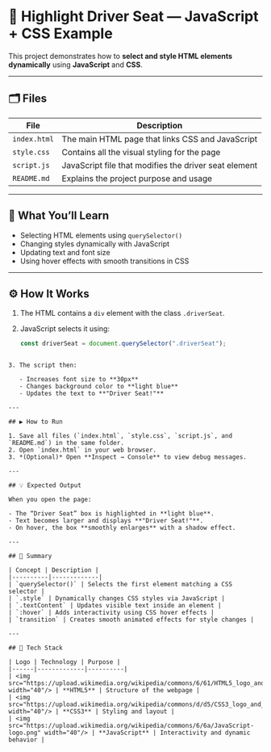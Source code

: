 
# 🚗 Highlight Driver Seat — JavaScript + CSS Example

This project demonstrates how to **select and style HTML elements dynamically** using **JavaScript** and **CSS**.

---

## 🗂️ Files

| File | Description |
|------|--------------|
| `index.html` | The main HTML page that links CSS and JavaScript |
| `style.css` | Contains all the visual styling for the page |
| `script.js` | JavaScript file that modifies the driver seat element |
| `README.md` | Explains the project purpose and usage |

---

## 🧠 What You’ll Learn

- Selecting HTML elements using `querySelector()`
- Changing styles dynamically with JavaScript
- Updating text and font size
- Using hover effects with smooth transitions in CSS

---

## ⚙️ How It Works

1. The HTML contains a `div` element with the class `.driverSeat`.

2. JavaScript selects it using:

   ```javascript
   const driverSeat = document.querySelector(".driverSeat");
````

3. The script then:

   - Increases font size to **30px**  
   - Changes background color to **light blue**  
   - Updates the text to **"Driver Seat!"**

---

## ▶️ How to Run

1. Save all files (`index.html`, `style.css`, `script.js`, and `README.md`) in the same folder.  
2. Open `index.html` in your web browser.  
3. *(Optional)* Open **Inspect → Console** to view debug messages.

---

## 💡 Expected Output

When you open the page:

- The “Driver Seat” box is highlighted in **light blue**.  
- Text becomes larger and displays **"Driver Seat!"**.  
- On hover, the box **smoothly enlarges** with a shadow effect.  

---

## 🧩 Summary

| Concept | Description |
|----------|-------------|
| `querySelector()` | Selects the first element matching a CSS selector |
| `.style` | Dynamically changes CSS styles via JavaScript |
| `.textContent` | Updates visible text inside an element |
| `:hover` | Adds interactivity using CSS hover effects |
| `transition` | Creates smooth animated effects for style changes |

---

## 🧱 Tech Stack

| Logo | Technology | Purpose |
|------|-------------|----------|
| <img src="https://upload.wikimedia.org/wikipedia/commons/6/61/HTML5_logo_and_wordmark.svg" width="40"/> | **HTML5** | Structure of the webpage |
| <img src="https://upload.wikimedia.org/wikipedia/commons/d/d5/CSS3_logo_and_wordmark.svg" width="40"/> | **CSS3** | Styling and layout |
| <img src="https://upload.wikimedia.org/wikipedia/commons/6/6a/JavaScript-logo.png" width="40"/> | **JavaScript** | Interactivity and dynamic behavior |
